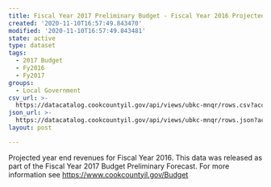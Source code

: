 ```yaml
---
title: Fiscal Year 2017 Preliminary Budget - Fiscal Year 2016 Projected Revenue
created: '2020-11-10T16:57:49.843470'
modified: '2020-11-10T16:57:49.843481'
state: active
type: dataset
tags:
  - 2017 Budget
  - Fy2016
  - Fy2017
groups:
  - Local Government
csv_url: >-
  https://datacatalog.cookcountyil.gov/api/views/ubkc-mnqr/rows.csv?accessType=DOWNLOAD
json_url: >-
  https://datacatalog.cookcountyil.gov/api/views/ubkc-mnqr/rows.json?accessType=DOWNLOAD
layout: post

---
```

Projected year end revenues for Fiscal Year 2016. This data was released as part of the Fiscal Year 2017 Budget Preliminary Forecast. For more information see https://www.cookcountyil.gov/Budget
